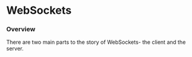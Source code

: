 # WebSockets

### Overview

There are two main parts to the story of WebSockets- the client and the server.

<docmeta name="uniqueID" value="websockets293545">
<docmeta name="displayName" value="WebSockets">

